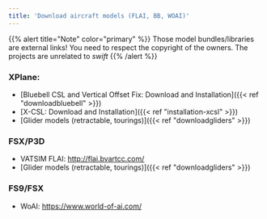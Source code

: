 ```yaml
---
title: 'Download aircraft models (FLAI, BB, WOAI)'
---
```


{{% alert title="Note" color="primary" %}}
Those model bundles/libraries are external links! You need to respect
the copyright of the owners. The projects are unrelated to *swift*
{{% /alert %}}

### XPlane:

-   [Bluebell CSL and Vertical Offset Fix: Download and Installation]({{< ref "downloadbluebell" >}})
-   [X-CSL: Download and Installation]({{< ref "installation-xcsl" >}})
-   [Glider models (retractable, tourings)]({{< ref "downloadgliders" >}})

### FSX/P3D

-   VATSIM FLAI: <http://flai.bvartcc.com/>
-   [Glider models (retractable, tourings)]({{< ref "downloadgliders" >}})

### FS9/FSX

-   WoAI: <https://www.world-of-ai.com/>
